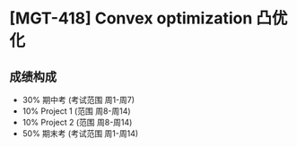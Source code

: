 # [MGT-418] Convex optimization 凸优化

## 成绩构成

- 30% 期中考 (考试范围 周1-周7)
- 10% Project 1 (范围 周8-周14)
- 10% Project 2 (范围 周8-周14)
- 50% 期末考 (考试范围 周1-周14)
